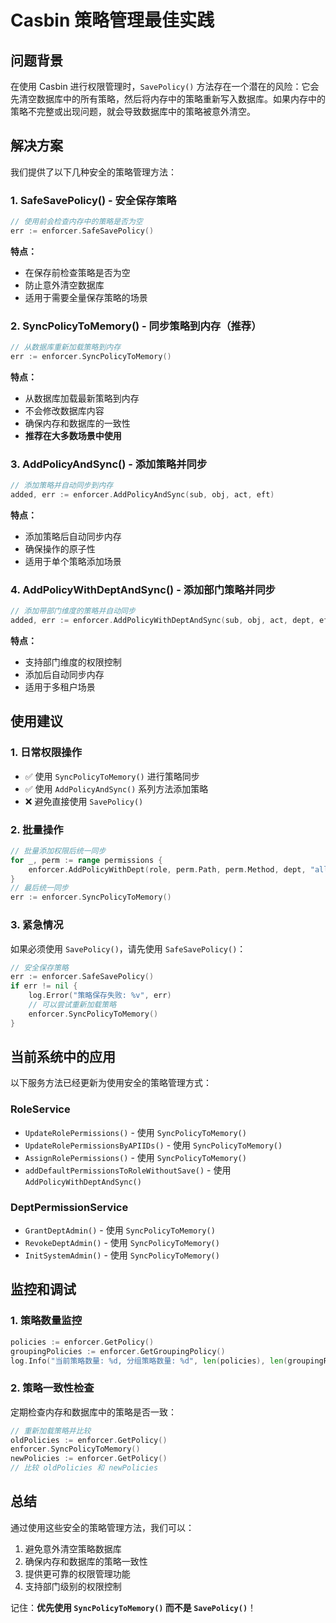 # Casbin 策略管理最佳实践

## 问题背景

在使用 Casbin 进行权限管理时，`SavePolicy()` 方法存在一个潜在的风险：它会先清空数据库中的所有策略，然后将内存中的策略重新写入数据库。如果内存中的策略不完整或出现问题，就会导致数据库中的策略被意外清空。

## 解决方案

我们提供了以下几种安全的策略管理方法：

### 1. SafeSavePolicy() - 安全保存策略

```go
// 使用前会检查内存中的策略是否为空
err := enforcer.SafeSavePolicy()
```

**特点：**
- 在保存前检查策略是否为空
- 防止意外清空数据库
- 适用于需要全量保存策略的场景

### 2. SyncPolicyToMemory() - 同步策略到内存（推荐）

```go
// 从数据库重新加载策略到内存
err := enforcer.SyncPolicyToMemory()
```

**特点：**
- 从数据库加载最新策略到内存
- 不会修改数据库内容
- 确保内存和数据库的一致性
- **推荐在大多数场景中使用**

### 3. AddPolicyAndSync() - 添加策略并同步

```go
// 添加策略并自动同步到内存
added, err := enforcer.AddPolicyAndSync(sub, obj, act, eft)
```

**特点：**
- 添加策略后自动同步内存
- 确保操作的原子性
- 适用于单个策略添加场景

### 4. AddPolicyWithDeptAndSync() - 添加部门策略并同步

```go
// 添加带部门维度的策略并自动同步
added, err := enforcer.AddPolicyWithDeptAndSync(sub, obj, act, dept, eft)
```

**特点：**
- 支持部门维度的权限控制
- 添加后自动同步内存
- 适用于多租户场景

## 使用建议

### 1. 日常权限操作
- ✅ 使用 `SyncPolicyToMemory()` 进行策略同步
- ✅ 使用 `AddPolicyAndSync()` 系列方法添加策略
- ❌ 避免直接使用 `SavePolicy()`

### 2. 批量操作
```go
// 批量添加权限后统一同步
for _, perm := range permissions {
    enforcer.AddPolicyWithDept(role, perm.Path, perm.Method, dept, "allow")
}
// 最后统一同步
err := enforcer.SyncPolicyToMemory()
```

### 3. 紧急情况
如果必须使用 `SavePolicy()`，请先使用 `SafeSavePolicy()`：
```go
// 安全保存策略
err := enforcer.SafeSavePolicy()
if err != nil {
    log.Error("策略保存失败: %v", err)
    // 可以尝试重新加载策略
    enforcer.SyncPolicyToMemory()
}
```

## 当前系统中的应用

以下服务方法已经更新为使用安全的策略管理方式：

### RoleService
- `UpdateRolePermissions()` - 使用 `SyncPolicyToMemory()`
- `UpdateRolePermissionsByAPIIDs()` - 使用 `SyncPolicyToMemory()`
- `AssignRolePermissions()` - 使用 `SyncPolicyToMemory()`
- `addDefaultPermissionsToRoleWithoutSave()` - 使用 `AddPolicyWithDeptAndSync()`

### DeptPermissionService
- `GrantDeptAdmin()` - 使用 `SyncPolicyToMemory()`
- `RevokeDeptAdmin()` - 使用 `SyncPolicyToMemory()`
- `InitSystemAdmin()` - 使用 `SyncPolicyToMemory()`

## 监控和调试

### 1. 策略数量监控
```go
policies := enforcer.GetPolicy()
groupingPolicies := enforcer.GetGroupingPolicy()
log.Info("当前策略数量: %d, 分组策略数量: %d", len(policies), len(groupingPolicies))
```

### 2. 策略一致性检查
定期检查内存和数据库中的策略是否一致：
```go
// 重新加载策略并比较
oldPolicies := enforcer.GetPolicy()
enforcer.SyncPolicyToMemory()
newPolicies := enforcer.GetPolicy()
// 比较 oldPolicies 和 newPolicies
```

## 总结

通过使用这些安全的策略管理方法，我们可以：
1. 避免意外清空策略数据库
2. 确保内存和数据库的策略一致性
3. 提供更可靠的权限管理功能
4. 支持部门级别的权限控制

记住：**优先使用 `SyncPolicyToMemory()` 而不是 `SavePolicy()`**！